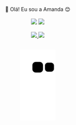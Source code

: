 <div align="center">
👋 Olá! Eu sou a Amanda 😊
<div>
<br>
<div align="center">  
  <a href = "mailto:amandagiacomettipedrosa@gmail.com"><img src="https://img.shields.io/badge/Gmail-D14836?style=for-the-badge&logo=gmail&logoColor=white" target="_blank"></a> 
  <a href="https://www.linkedin.com/in/mangiaco" target="_blank"><img src="https://img.shields.io/badge/-LinkedIn-%230077B5?style=for-the-badge&logo=linkedin&logoColor=white" target="_blank"></a> 
</div>
<br>
<div align="center">
  <a href="https://github.com/mangiaco">
  <img height="180em" src="https://github-readme-stats.vercel.app/api/top-langs/?username=mangiaco&layout=compact&langs_count=7&theme=radical"/>
  <img height="180em" src="https://github-readme-stats.vercel.app/api?username=mangiaco&show_icons=true&theme=radical&include_all_commits=true&count_private=true"/>
</div>

##

![Snake animation](https://github.com/rafaballerini/rafaballerini/blob/output/github-contribution-grid-snake.svg)


